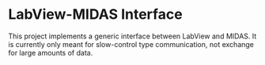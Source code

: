 # LabView-MIDAS Interface

This project implements a generic interface between LabView and MIDAS. It is currently only meant for slow-control type communication, not exchange for large amounts of data.
